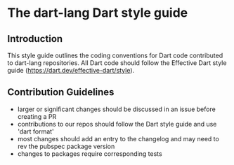 # The dart-lang Dart style guide

## Introduction

This style guide outlines the coding conventions for Dart code contributed to
dart-lang repositories. All Dart code should follow the Effective Dart style
guide (https://dart.dev/effective-dart/style).

## Contribution Guidelines

- larger or significant changes should be discussed in an issue before creating
  a PR
- contributions to our repos should follow the Dart style guide and use 'dart
  format'
- most changes should add an entry to the changelog and may need to rev the
  pubspec package version
- changes to packages require corresponding tests
